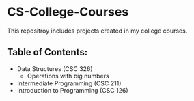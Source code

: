 # CS-College-Courses
This repositroy includes projects created in my college courses.  

## Table of Contents:  
- Data Structures (CSC 326)
  - Operations with big numbers
- Intermediate Programming (CSC 211) 
- Introduction to Programming (CSC 126)
